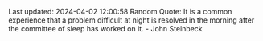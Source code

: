 Last updated: 2024-04-02 12:00:58
Random Quote: It is a common experience that a problem difficult at night is resolved in the morning after the committee of sleep has worked on it. - John Steinbeck